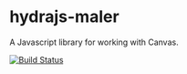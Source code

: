 # hydrajs-maler
A Javascript library for working with Canvas.

[![Build Status](https://www.travis-ci.org/disver/hydrajs-maler.svg?branch=master)](https://www.travis-ci.org/disver/hydrajs-maler)
